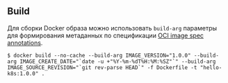 ## Build

Для сборки Docker образа можно использовать `build-arg` параметры для формирования метаданных по спецификации [OCI image spec annotations](https://github.com/opencontainers/image-spec/blob/master/annotations.md).

```
$ docker build --no-cache --build-arg IMAGE_VERSION="1.0.0" --build-arg IMAGE_CREATE_DATE="`date -u +"%Y-%m-%dT%H:%M:%SZ"`" --build-arg IMAGE_SOURCE_REVISION="`git rev-parse HEAD`" -f Dockerfile -t "hello-k8s:1.0.0" .
```